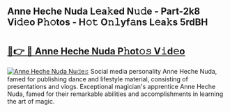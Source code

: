 ## Anne Heche Nuda L𝚎a𝚔ed N𝚞𝚍e - Part-2k8 Vi𝚍𝚎o P𝚑𝚘tos - H𝚘𝚝 O𝚗𝚕yf𝚊ns L𝚎a𝚔s 5rdBH

# <h2><a href="http://kf800vb.oniu.top/?m=Anne+Heche+Nuda">🔗👉 🔴 Anne Heche Nuda P𝚑ot𝚘𝚜 V𝚒d𝚎o</a></h2>

[![Anne Heche Nuda Nu𝚍e𝚜](https://i.imgur.com/0qMVB7G.gif)](http://kf800vb.oniu.top/?m=Anne+Heche+Nuda)
Social media personality Anne Heche Nuda, famed for publishing dance and lifestyle material, consisting of presentations and vlogs. Exceptional magician's apprentice Anne Heche Nuda, famed for their remarkable abilities and accomplishments in learning the art of magic.  

